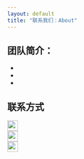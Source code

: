 ```yaml
---
layout: default
title: "联系我们：About"
---
```


## 团队简介：

* 
* 
* 

## 联系方式

<p class="contact">
 <a href="http://" title="微信公众号"><img src="http://www." width="24" height="24" style="display:inline-block;vertical-align:middle"></a><br/>
        <a href="http://www." title="联系我"><img src="http://www." width="24" height="24" style="display:inline-block;vertical-align:middle"></a><br/>
 <a href="https://" title="联系我"><img src="http://www." width="24" height="24" style="display:inline-block;vertical-align:middle"></a><br/>
</p>


